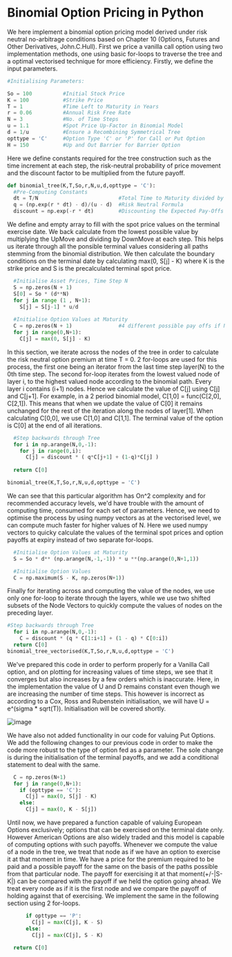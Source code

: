 # Binomial Option Pricing in Python
We here implement a binomial option pricing model derived under risk neutral no-arbitrage conditions based on Chapter 10 (Options, Futures and Other Derivatives, John.C.Hull). First we price a vanilla call option using two implementation methods, one using basic for-loops to traverse the tree and a optimal vectorised technique for more efficiency. Firstly, we define the input parameters.
```python
#Initialising Parameters:

So = 100          #Initial Stock Price
K = 100           #Strike Price
T = 1             #Time Left to Maturity in Years
r = 0.06          #Annual Risk Free Rate
N = 3             #No. of Time Steps
u = 1.1           #Spot Price Up-Factor in Binomial Model
d = 1/u           #Ensure a Recombining Symmetrical Tree
opttype = 'C'     #Option Type 'C' or 'P' for Call or Put Option
H = 150           #Up and Out Barrier for Barrier Option
```

Here we define constants required for the tree construction such as the time increment at each step, the risk-neutral probability of price movement and the discount factor to be multiplied from the future payoff. 

```python
def binomial_tree(K,T,So,r,N,u,d,opttype = 'C'):
  #Pre-Computing Constants
  dt = T/N                          #Total Time to Maturity divided by number of periods.
  q = (np.exp(r * dt) - d)/(u - d)  #Risk Neutral Formula
  discount = np.exp(-r * dt)        #Discounting the Expected Pay-Offs when exercised.
```

We define and empty array to fill with the spot price values on the terminal exercise date. We back calculate from the lowest possible value by multiplying the UpMove and dividing by DownMove at each step. This helps us iterate through all the ponsible terminal values considering all paths stemming from the binomial distribution. We then calculate the boundary conditions on the terminal date by calculating max(0, S[j] - K) where K is the strike price and S is the precalculated terminal spot price.

```python
  #Initialise Asset Prices, Time Step N
  S = np.zeros(N + 1)
  S[0] = So * (d**N)
  for j in range (1 , N+1):
    S[j] = S[j-1] * u/d
  
  #Initialise Option Values at Maturity
  C = np.zeros(N + 1)               #4 different possible pay offs if N = 3
  for j in range(0,N+1):
    C[j] = max(0, S[j] - K)

```
In this section, we iterate across the nodes of the tree in order to calculate the risk neutral option premium at time T = 0. 2 for-loops are used for this process, the first one being an iterator from the last time step layer(N) to the 0th time step. The second for-loop iterates from the lowest valued node of layer i, to the highest valued node according to the binomial path. Every layer i contains (i+1) nodes. Hence we calculate the value of C[j] using C[j] and C[j+1]. For example, in a 2 period binomial model, C[1,0] = func(C[2,0], C[2,1]). This means that when we update the value of C[0] it remains unchanged for the rest of the iteration along the nodes of layer[1]. When calculating C[0,0], we use C[1,0] and C[1,1]. The terminal value of the option is C[0] at the end of all iterations. 

```python
  #Step backwards through Tree
  for i in np.arange(N,0,-1):
    for j in range(0,i):
      C[j] = discount * ( q*C[j+1] + (1-q)*C[j] )
  
  return C[0]

binomial_tree(K,T,So,r,N,u,d,opttype = 'C')
```
We can see that this particular algorithm has On^2 complexity and for recommended accuracy levels, we'd have trouble with the amount of computing time, consumed for each set of parameters. Hence, we need to optimise the process by using numpy vectors as at the vectorised level, we can compute much faster for higher values of N.
Here we used numpy vectors to quicky calculate the values of the terminal spot prices and option payoffs at expiry instead of two separate for-loops.
```python
  #Initialise Option Values at Maturity
  S = So * d** (np.arange(N,-1,-1)) * u **(np.arange(0,N+1,1))

  #Initialise Option Values
  C = np.maximum(S - K, np.zeros(N+1))
```
Finally for iterating across and computing the value of the nodes, we use only one for-loop to iterate through the layers, while we use two shifted subsets of the Node Vectors to quickly compute the values of nodes on the preceding layer.
```python
#Step backwards through Tree
  for i in np.arange(N,0,-1):
    C = discount * (q * C[1:i+1] + (1 - q) * C[0:i])
  return C[0]
binomial_tree_vectorised(K,T,So,r,N,u,d,opttype = 'C')
```
We've prepared this code in order to perform properly for a Vanilla Call option, and on plotting for increasing values of time steps, we see that it converges but also increases by a few orders which is inaccurate. Here, in the implementation the value of U and D remains constant even though we are increasing the number of time steps. This however is incorrect as according to a Cox, Ross and Rubenstein initialisation, we will have U = e^(sigma * sqrt(T)). Initialisation will be covered shortly.


![image](https://user-images.githubusercontent.com/51220035/168601635-a0f21b78-1522-41c5-8631-f47e5a8d9cbb.png)

We have also not added functionality in our code for valuing Put Options. We add the following changes to our previous code in order to make the code more robust to the type of option fed as a parameter. The sole change is during the initialisation of the terminal payoffs, and we add a conditional statement to deal with the same.

```python
  C = np.zeros(N+1)
  for j in range(0,N+1):
    if (opttype == 'C'):
      C[j] = max(0, S[j] - K)
    else:
      C[j] = max(0, K - S[j])
```

Until now, we have prepared a function capable of valuing European Options exclusively; options that can be exercised on the terminal date only. However American Options are also widely traded and this model is capable of computing options with such payoffs. Whenever we compute the value of a node in the tree, we treat that node as if we have an option to exercise it at that moment in time. We have a price for the premium required to be paid and a possible payoff for the same on the basis of the paths possible from that particular node. The payoff for exercising it at that moment(+/-|S-K|) can be compared with the payoff if we held the option going ahead. We treat every node as if it is the first node and we compare the payoff of holding against that of exercising. We implement the same in the following section using 2 for-loops.

```python
      if opttype == 'P':
        C[j] = max(C[j], K - S)
      else:
        C[j] = max(C[j], S - K)

  return C[0]
```

